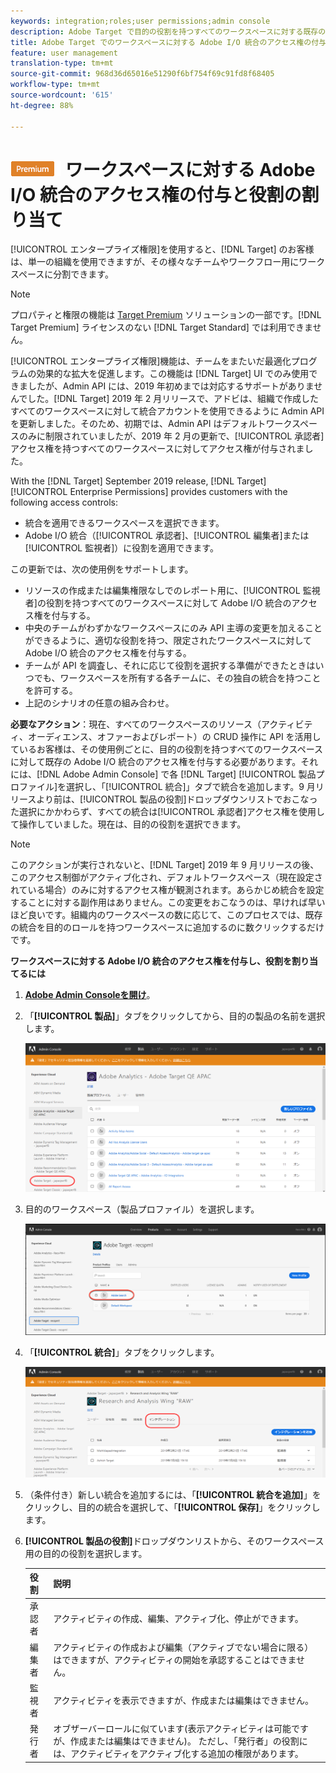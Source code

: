 ```yaml
---
keywords: integration;roles;user permissions;admin console
description: Adobe Target で目的の役割を持つすべてのワークスペースに対する既存の Adobe I/O 統合のアクセス権の付与について説明します
title: Adobe Target でのワークスペースに対する Adobe I/O 統合のアクセス権の付与と役割の割り当て
feature: user management
translation-type: tm+mt
source-git-commit: 968d36d65016e51290f6bf754f69c91fd8f68405
workflow-type: tm+mt
source-wordcount: '615'
ht-degree: 88%

---
```



# ![PREMIUM](/help/assets/premium.png) ワークスペースに対する Adobe I/O 統合のアクセス権の付与と役割の割り当て

[!UICONTROL エンタープライズ権限]を使用すると、[!DNL Target] のお客様は、単一の組織を使用できますが、その様々なチームやワークフロー用にワークスペースに分割できます。

>[!NOTE]
>
>プロパティと権限の機能は [Target Premium](/help/c-intro/intro.md#premium) ソリューションの一部です。[!DNL Target Premium] ライセンスのない [!DNL Target Standard] では利用できません。

[!UICONTROL エンタープライズ権限]機能は、チームをまたいだ最適化プログラムの効果的な拡大を促進します。この機能は [!DNL Target] UI でのみ使用できましたが、Admin API には、2019 年初めまでは対応するサポートがありませんでした。[!DNL Target] 2019 年 2 月リリースで、アドビは、組織で作成したすべてのワークスペースに対して統合アカウントを使用できるように Admin API を更新しました。そのため、初期では、Admin API はデフォルトワークスペースのみに制限されていましたが、2019 年 2 月の更新で、[!UICONTROL 承認者]アクセス権を持つすべてのワークスペースに対してアクセス権が付与されました。

With the [!DNL Target] September 2019 release, [!DNL Target] [!UICONTROL Enterprise Permissions] provides customers with the following access controls:

* 統合を適用できるワークスペースを選択できます。
* Adobe I/O 統合（[!UICONTROL 承認者]、[!UICONTROL 編集者]または[!UICONTROL 監視者]）に役割を適用できます。

この更新では、次の使用例をサポートします。

* リソースの作成または編集権限なしでのレポート用に、[!UICONTROL 監視者]の役割を持つすべてのワークスペースに対して Adobe I/O 統合のアクセス権を付与する。
* 中央のチームがわずかなワークスペースにのみ API 主導の変更を加えることができるように、適切な役割を持つ、限定されたワークスペースに対して Adobe I/O 統合のアクセス権を付与する。
* チームが API を調査し、それに応じて役割を選択する準備ができたときはいつでも、ワークスペースを所有する各チームに、その独自の統合を持つことを許可する。
* 上記のシナリオの任意の組み合わせ。

**必要なアクション**：現在、すべてのワークスペースのリソース（アクティビティ、オーディエンス、オファーおよびレポート）の CRUD 操作に API を活用しているお客様は、その使用例ごとに、目的の役割を持つすべてのワークスペースに対して既存の Adobe I/O 統合のアクセス権を付与する必要があります。それには、[!DNL Adobe Admin Console] で各 [!DNL Target] [!UICONTROL 製品プロファイル]を選択し、「[!UICONTROL 統合]」タブで統合を追加します。9 月リリースより前は、[!UICONTROL 製品の役割]ドロップダウンリストでおこなった選択にかかわらず、すべての統合は[!UICONTROL 承認者]アクセス権を使用して操作していました。現在は、目的の役割を選択できます。

>[!NOTE]
>
>このアクションが実行されないと、[!DNL Target] 2019 年 9 月リリースの後、このアクセス制御がアクティブ化され、デフォルトワークスペース（現在設定されている場合）のみに対するアクセス権が観測されます。あらかじめ統合を設定することに対する副作用はありません。この変更をおこなうのは、早ければ早いほど良いです。組織内のワークスペースの数に応じて、このプロセスでは、既存の統合を目的のロールを持つワークスペースに追加するのに数クリックするだけです。

**ワークスペースに対する Adobe I/O 統合のアクセス権を付与し、役割を割り当てるには**

1. **[Adobe Admin Consoleを開け](https://adminconsole.adobe.com)**。

1. 「**[!UICONTROL 製品]**」タブをクリックしてから、目的の製品の名前を選択します。

   ![Adobe Admin Console で製品を選択](/help/administrating-target/c-user-management/property-channel/assets/io-choose-product.png)

1. 目的のワークスペース（製品プロファイル）を選択します。

   ![製品プロファイルを選択](/help/administrating-target/c-user-management/property-channel/assets/io-select-product-profile.png)

1. 「**[!UICONTROL 統合]**」タブをクリックします。

   ![「統合」タブ](/help/administrating-target/c-user-management/property-channel/assets/integrations-tab.png)

1. （条件付き）新しい統合を追加するには、「**[!UICONTROL 統合を追加]**」をクリックし、目的の統合を選択して、「**[!UICONTROL 保存]**」をクリックします。

1. **[!UICONTROL 製品の役割]**&#x200B;ドロップダウンリストから、そのワークスペース用の目的の役割を選択します。

   | 役割 | 説明 |
   |--- |--- |
   | 承認者 | アクティビティの作成、編集、アクティブ化、停止ができます。 |
   | 編集者 | アクティビティの作成および編集（アクティブでない場合に限る）はできますが、アクティビティの開始を承認することはできません。 |
   | 監視者 | アクティビティを表示できますが、作成または編集はできません。 |
   | 発行者 | オブザーバーロールに似ています(表示アクティビティは可能ですが、作成または編集はできません)。 ただし、「発行者」の役割には、アクティビティをアクティブ化する追加の権限があります。 |
